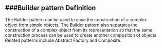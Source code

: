 ###Builder pattern
__Definition__
---
The Builder pattern can be used to ease the construction of a complex object
from simple objects. The Builder pattern also separates the construction of a
complex object from its representation so that the same construction process
can be used to create another composition of objects.
Related patterns include Abstract Factory and Composite.